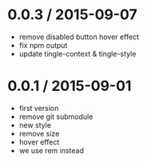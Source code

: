 
0.0.3 / 2015-09-07
==================

 * remove disabled button hover effect
 * fix npm output
 * update tingle-context & tingle-style


0.0.1 / 2015-09-01
==================

 * first version
 * remove git submodule
 * new style
 * remove size
 * hover effect
 * we use rem instead
